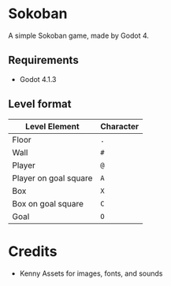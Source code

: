 # Sokoban

A simple Sokoban game, made by Godot 4.

## Requirements

* Godot 4.1.3

## Level format

| Level Element | Character |
| --- | --- |
| Floor | `.` |
| Wall  | `#` |
| Player | `@` |
| Player on goal square | `A` |
| Box | `X` |
| Box on goal square | `C` |
| Goal | `O` |

# Credits

* Kenny Assets for images, fonts, and sounds
